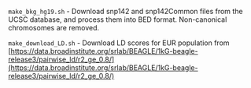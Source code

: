 `make_bkg_hg19.sh` - Download snp142 and snp142Common files from the UCSC database, and process them into BED format. Non-canonical chromosomes are removed.

`make_download_LD.sh` - Download LD scores for EUR population from [https://data.broadinstitute.org/srlab/BEAGLE/1kG-beagle-release3/pairwise_ld/r2_ge_0.8/](https://data.broadinstitute.org/srlab/BEAGLE/1kG-beagle-release3/pairwise_ld/r2_ge_0.8/)
